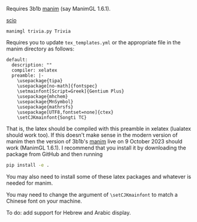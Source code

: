 Requires 3b1b [manim](https://github.com/3b1b/manim/tree/master) (say ManimGL 1.6.1).

[scio](https://quizlet.com/jack_deserrano/folders/scio/sets)

```
manimgl trivia.py Trivia
```

Requires you to update `tex_templates.yml` or the appropriate file in the manim directory as follows:
```
default:
  description: ""
  compiler: xelatex
  preamble: |-
    \usepackage{tipa} 
    \usepackage[no-math]{fontspec}
    \setmainfont[Script=Greek]{Gentium Plus} 
    \usepackage{mhchem}
    \usepackage{MnSymbol}  
    \usepackage{mathrsfs} 
    \usepackage[UTF8,fontset=none]{ctex}
    \setCJKmainfont{Songti TC}
```
That is, the latex should be compiled with this preamble in xelatex (lualatex should work too). 
If this doesn't make sense in the modern version of manim then the version of 3b1b's [manim](https://github.com/3b1b/manim/tree/master) live on 9 October 2023 should work (ManimGL 1.6.1). I recommend that you install it by downloading the package from GitHub and then running
```bash
pip install -e .
```

You may also need to install some of these latex packages and whatever is needed for manim.

You may need to change the argument of `\setCJKmainfont` to match a Chinese font on your machine.

To do: add support for Hebrew and Arabic display.

